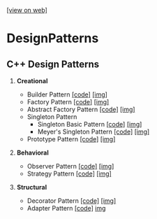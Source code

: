 [[view on web]](https://shahpranav1094-courses.github.io/DesignPatterns/)

# DesignPatterns
## C++ Design Patterns

1. **Creational**
    - Builder Pattern  [[code]](https://github.com/ShahPranav1094-Courses/DesignPatterns/blob/master/BuilderPattern/BuilderPatternC%2B%2B.cpp) [[img]](https://github.com/ShahPranav1094-Courses/DesignPatterns/blob/master/BuilderPattern/BuilderPattern.jpg)
    - Factory Pattern  [[code]](https://github.com/ShahPranav1094-Courses/DesignPatterns/blob/master/FactoryPattern/FactoryDesignPatternC%2B%2B.cpp) [[img]](https://github.com/ShahPranav1094-Courses/DesignPatterns/blob/master/FactoryPattern/FactoryPattern.jpg)
    - Abstract Factory Pattern  [[code]](https://github.com/ShahPranav1094-Courses/DesignPatterns/blob/master/AbstractFactoryPattern/AbstractFactoryC%2B%2B.cpp) [[img]](https://github.com/ShahPranav1094-Courses/DesignPatterns/blob/master/AbstractFactoryPattern/AbstractFactory.jpg)
    - Singleton Pattern
        - Singleton Basic Pattern  [[code]](https://github.com/ShahPranav1094-Courses/DesignPatterns/blob/master/SingletonPattern/SingletonPatternC%2B%2B.cpp) [[img]](https://github.com/ShahPranav1094-Courses/DesignPatterns/blob/master/SingletonPattern/Singleton.jpg)
        - Meyer's Singleton Pattern  [[code]](https://github.com/ShahPranav1094-Courses/DesignPatterns/blob/master/SingletonPattern/Meyer'sSingletonPatternC%2B%2B.cpp) [[img]](https://github.com/ShahPranav1094-Courses/DesignPatterns/blob/master/SingletonPattern/Meyer'sSingletonPattern.jpg)
    - Prototype Pattern  [[code]](https://github.com/ShahPranav1094-Courses/DesignPatterns/blob/master/PrototypePattern/PrototypePatternC%2B%2B.cpp) [[img]](https://github.com/ShahPranav1094-Courses/DesignPatterns/blob/master/PrototypePattern/PrototypePattern.jpg)

2. **Behavioral**
	- Observer Pattern  [[code]](https://github.com/ShahPranav1094-Courses/DesignPatterns/blob/master/ObserverPattern/ObserverationPatternC%2B%2B.cpp) [[img]](https://github.com/ShahPranav1094-Courses/DesignPatterns/blob/master/ObserverPattern/ObserverPattern.jpg)
	- Strategy Pattern  [[code]](https://github.com/ShahPranav1094-Courses/DesignPatterns/blob/master/StrategyPattern/StrategyPatternC%2B%2B.cpp) [[img]](https://github.com/ShahPranav1094-Courses/DesignPatterns/blob/master/StrategyPattern/StrategyPattern.jpg)
	
3. **Structural**
	- Decorator Pattern  [[code]](https://github.com/ShahPranav1094-Courses/DesignPatterns/blob/master/DecoratorPattern/DecoratorPatternC%2B%2B.cpp) [[img]](https://github.com/ShahPranav1094-Courses/DesignPatterns/blob/master/DecoratorPattern/DecoratorPattern.jpg)
	- Adapter Pattern  [[code]](https://github.com/ShahPranav1094-Courses/DesignPatterns/blob/master/AdapterPattern/AdapterPatternC%2B%2B.cpp) [img](https://github.com/ShahPranav1094-Courses/DesignPatterns/blob/master/AdapterPattern/AdapterPattern.jpg)
